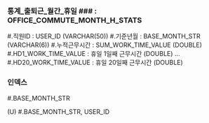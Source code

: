 ### 통계_출퇴근_월간_휴일 ### : OFFICE_COMMUTE_MONTH_H_STATS
 
 #.직원ID : USER_ID (VARCHAR(50))
 #.기준년월 : BASE_MONTH_STR (VARCHAR(6))
 #.누적근무시간 : SUM_WORK_TIME_VALUE (DOUBLE)
 #.HD1_WORK_TIME_VALUE : 휴일 1일째 근무시간 (DOUBLE)
 ...
 #.HD20_WORK_TIME_VALUE : 휴일 20일째 근무시간 (DOUBLE)


 ### 인덱스 ###

 #.BASE_MONTH_STR

 (U) #.BASE_MONTH_STR, USER_ID